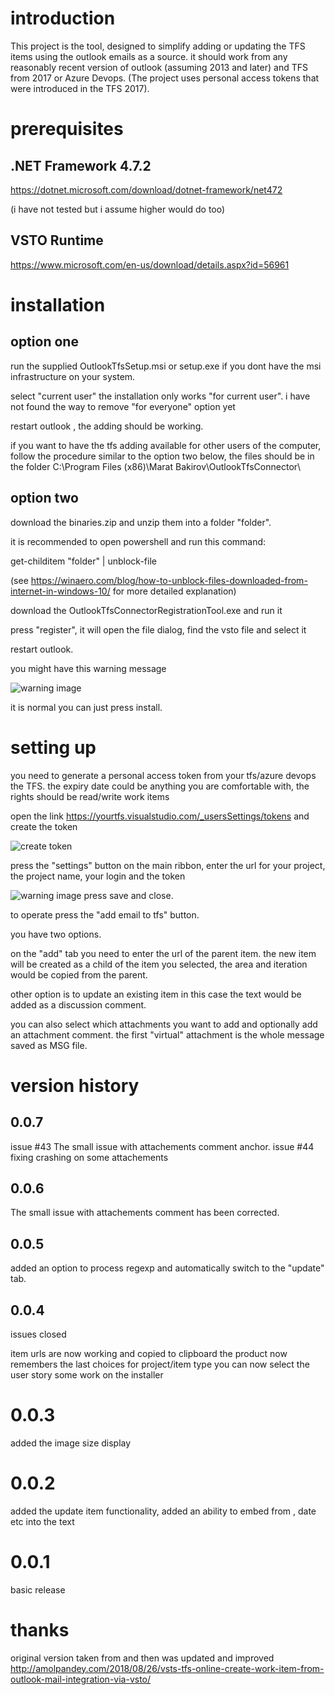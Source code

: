 # introduction

This project is the tool, designed to simplify adding or updating the TFS items using the outlook emails as a source.
it should work from any reasonably recent version of outlook (assuming 2013 and later) and TFS from 2017 or Azure Devops. 
(The project uses personal access tokens that were introduced in the TFS 2017).

# prerequisites
## .NET Framework 4.7.2
https://dotnet.microsoft.com/download/dotnet-framework/net472

(i have not tested but i assume higher would do too)

## VSTO Runtime 
https://www.microsoft.com/en-us/download/details.aspx?id=56961


# installation 


## option one

run the supplied OutlookTfsSetup.msi or setup.exe  if you dont have the msi infrastructure on your system.

select "current user"
the installation only works "for current user". 
i have not found  the way to remove "for everyone" option yet

restart outlook , the adding should be working.

if you want to have the tfs adding available for other users of the computer, follow the procedure similar to the 
option two below, the files should be in the folder C:\Program Files (x86)\Marat Bakirov\OutlookTfsConnector\

## option two

download the binaries.zip and unzip them into a folder "folder".

it is recommended to open powershell and run this command:

get-childitem "folder" | unblock-file

(see https://winaero.com/blog/how-to-unblock-files-downloaded-from-internet-in-windows-10/ for more detailed explanation)

download the OutlookTfsConnectorRegistrationTool.exe and run it 

press "register", it will open the file dialog, find the vsto file and select it 

restart outlook.

you might have this warning message

![warning image](https://raw.githubusercontent.com/maratbakirov/outlooktfsconnector/master/images/publishing%20warning.png)

it is normal you can just press install.


# setting up

you need to generate a personal access token from your tfs/azure devops the TFS.
the expiry date could be anything you are comfortable with, the rights should be read/write work items

open the link
https://yourtfs.visualstudio.com/_usersSettings/tokens
and create the token

![create token](https://raw.githubusercontent.com/maratbakirov/outlooktfsconnector/master/images/createtoken.png)

press the "settings" button on the main ribbon, enter the url for your project, the project name, your login and the token

![warning image](https://raw.githubusercontent.com/maratbakirov/outlooktfsconnector/master/images/settings.png)
press save and close.

to operate press the "add email to tfs" button. 

you have two options.

on the "add" tab you need to enter the url of the parent item.
the new item will be created as a child of the item you selected, the area and iteration would be copied from the parent. 

other option is to update an existing item in this case the text would be added as a discussion comment. 

you can also select which attachments you want to add and optionally add an attachment comment. 
the first "virtual" attachment is the whole message saved as MSG file.


# version history 
## 0.0.7
issue #43  The small issue with attachements comment anchor.
issue #44  fixing crashing on some attachements


## 0.0.6
The small issue with attachements comment has been corrected.


## 0.0.5
added an option to process regexp and automatically switch to the "update" tab.

## 0.0.4

issues closed

item urls are now working and copied to clipboard
the product now remembers the last choices for project/item type
you can now select the user story
some work on the installer 

# 0.0.3 
added the image size display

# 0.0.2
added the update item functionality, added an ability to embed from , date etc into the text

# 0.0.1
basic release


# thanks

original version taken from and then was updated and improved
http://amolpandey.com/2018/08/26/vsts-tfs-online-create-work-item-from-outlook-mail-integration-via-vsto/